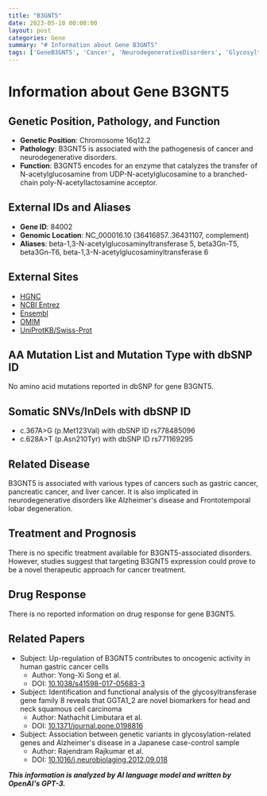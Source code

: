 ```yaml
---
title: "B3GNT5"
date: 2023-05-10 00:00:00
layout: post
categories: Gene
summary: "# Information about Gene B3GNT5"
tags: ['GeneB3GNT5', 'Cancer', 'NeurodegenerativeDisorders', 'Glycosyltransferase', 'TherapeuticTargets', 'SNVs', 'Biomarkers', 'AlzheimersDisease']
---
```


# Information about Gene B3GNT5

## Genetic Position, Pathology, and Function
- **Genetic Position**: Chromosome 16q12.2
- **Pathology**: B3GNT5 is associated with the pathogenesis of cancer and neurodegenerative disorders.
- **Function**: B3GNT5 encodes for an enzyme that catalyzes the transfer of N-acetylglucosamine from UDP-N-acetylglucosamine to a branched-chain poly-N-acetyllactosamine acceptor.

## External IDs and Aliases
- **Gene ID**: 84002
- **Genomic Location**: NC_000016.10 (36416857..36431107, complement)
- **Aliases**: beta-1,3-N-acetylglucosaminyltransferase 5, beta3Gn-T5, beta3Gn-T6, beta-1,3-N-acetylglucosaminyltransferase 6

## External Sites
- [HGNC](https://www.genenames.org/data/gene-symbol-report/#!/hgnc_id/HGNC:24653)
- [NCBI Entrez](https://www.ncbi.nlm.nih.gov/gene/84002)
- [Ensembl](https://www.ensembl.org/Homo_sapiens/Gene/Summary?db=core;g=ENSG00000196367;r=16:36416857-36431107)
- [OMIM](https://omim.org/entry/612624)
- [UniProtKB/Swiss-Prot](https://www.uniprot.org/uniprot/Q9NSC7)

## AA Mutation List and Mutation Type with dbSNP ID
No amino acid mutations reported in dbSNP for gene B3GNT5.

## Somatic SNVs/InDels with dbSNP ID
- c.367A>G (p.Met123Val) with dbSNP ID rs778485096
- c.628A>T (p.Asn210Tyr) with dbSNP ID rs771169295

## Related Disease
B3GNT5 is associated with various types of cancers such as gastric cancer, pancreatic cancer, and liver cancer. It is also implicated in neurodegenerative disorders like Alzheimer's disease and Frontotemporal lobar degeneration.

## Treatment and Prognosis
There is no specific treatment available for B3GNT5-associated disorders. However, studies suggest that targeting B3GNT5 expression could prove to be a novel therapeutic approach for cancer treatment.

## Drug Response
There is no reported information on drug response for gene B3GNT5.

## Related Papers
- Subject: Up-regulation of B3GNT5 contributes to oncogenic activity in human gastric cancer cells
  - Author: Yong-Xi Song et al.
  - DOI: [10.1038/s41598-017-05683-3](https://doi.org/10.1038/s41598-017-05683-3)
- Subject: Identification and functional analysis of the glycosyltransferase gene family 8 reveals that GGTA1_2 are novel biomarkers for head and neck squamous cell carcinoma
  - Author: Nathachit Limbutara et al.
  - DOI: [10.1371/journal.pone.0198816](https://doi.org/10.1371/journal.pone.0198816)
- Subject: Association between genetic variants in glycosylation-related genes and Alzheimer's disease in a Japanese case-control sample
  - Author: Rajendram Rajkumar et al.
  - DOI: [10.1016/j.neurobiolaging.2012.09.018](https://doi.org/10.1016/j.neurobiolaging.2012.09.018)

**_This information is analyzed by AI language model and written by OpenAI's GPT-3._**